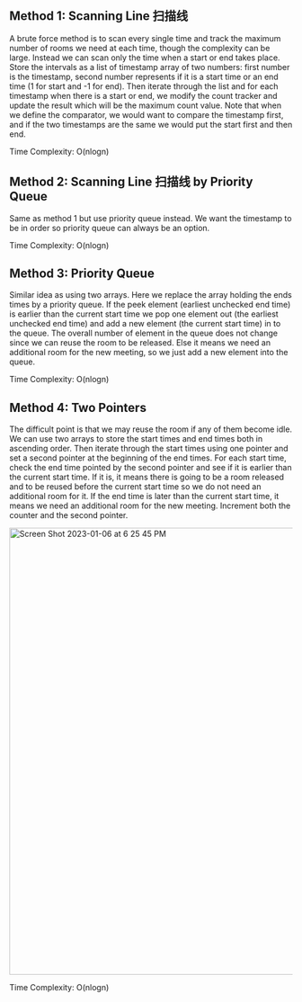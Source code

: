 ## Method 1: Scanning Line 扫描线

A brute force method is to scan every single time and track the maximum number of rooms we need at each time, though the complexity can be large. Instead we can scan only the time when a start or end takes place. Store the intervals as a list of timestamp array of two numbers: first number is the timestamp, second number represents if it is a start time or an end time (1 for start and -1 for end). Then iterate through the list and for each timestamp when there is a start or end, we modify the count tracker and update the result which will be the maximum count value. Note that when we define the comparator, we would want to compare the timestamp first, and if the two timestamps are the same we would put the 
start first and then end.

Time Complexity: O(nlogn)


## Method 2: Scanning Line 扫描线 by Priority Queue

Same as method 1 but use priority queue instead. We want the timestamp to be in order so priority queue can always be an option.

Time Complexity: O(nlogn)

## Method 3: Priority Queue 

Similar idea as using two arrays. Here we replace the array holding the ends times by a priority queue. If the peek element (earliest unchecked end time) 
is earlier than the current start time we pop one element out (the earliest unchecked end time) and add a new element (the current start time) in to the
queue. The overall number of element in the queue does not change since we can reuse the room to be released. Else it means we need an additional room 
for the new meeting, so we just add a new element into the queue.

Time Complexity: O(nlogn)

## Method 4: Two Pointers

The difficult point is that we may reuse the room if any of them become idle. We can use two arrays to store the start times and end times both in ascending order. Then iterate through the start times using one pointer and set a second pointer at the beginning of the end times. For each start time, check the end time pointed by the second pointer and see if it is earlier than the current start time. If it is, it means there is going to be a room released and to be reused before the current start time so we do not need an additional room for it. If the end time is later than the current start time, it means we need an additional room for the new meeting. Increment both the counter and the second pointer.

<img width="795" alt="Screen Shot 2023-01-06 at 6 25 45 PM" src="https://user-images.githubusercontent.com/106039830/211121648-0def9509-8240-4708-9da6-0f6c2f08a542.png">


Time Complexity: O(nlogn)

